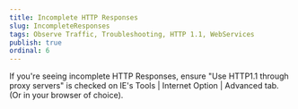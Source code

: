 ```yaml
---
title: Incomplete HTTP Responses
slug: IncompleteResponses
tags: Observe Traffic, Troubleshooting, HTTP 1.1, WebServices
publish: true
ordinal: 6
---
```


If you're seeing incomplete HTTP Responses, ensure "Use HTTP1.1 through proxy servers" is checked on IE's Tools | Internet Option | Advanced tab.  (Or in your browser of choice).


